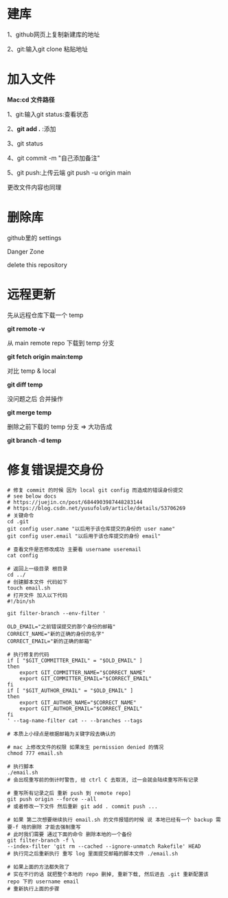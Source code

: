 # 建库

1、github网页上复制新建库的地址

2、git:输入git clone 粘贴地址

# 加入文件

**Mac:cd 文件路径**

1、git:输入git status:查看状态

2、**git add .** :添加

3、git status

4、git commit -m "自己添加备注"

5、git push:上传云端    git push -u origin main

更改文件内容也同理

# 删除库

github里的 settings

Danger Zone

delete this repository

# 远程更新

先从远程仓库下载一个 temp

**git remote -v**

从 main remote repo 下载到 temp 分支

**git fetch origin main:temp**

对比 temp & local

**git diff temp**

没问题之后 合并操作

**git merge temp**

删除之前下载的 temp 分支 => 大功告成

**git branch -d temp**

# 修复错误提交身份

```apl
# 修复 commit 的时候 因为 local git config 而造成的错误身份提交
# see below docs
# https://juejin.cn/post/6844903987448283144
# https://blog.csdn.net/yusufolu9/article/details/53706269
# 关键命令 
cd .git
git config user.name "以后用于该仓库提交的身份的 user name"
git config user.email "以后用于该仓库提交的身份 email"

# 查看文件是否修改成功 主要看 username useremail
cat config 

# 返回上一级目录 根目录
cd ../
# 创建脚本文件 代码如下 
touch email.sh
# 打开文件 加入以下代码
#!/bin/sh

git filter-branch --env-filter '

OLD_EMAIL="之前错误提交的那个身份的邮箱"
CORRECT_NAME="新的正确的身份的名字"
CORRECT_EMAIL="新的正确的邮箱"

# 执行修复的代码
if [ "$GIT_COMMITTER_EMAIL" = "$OLD_EMAIL" ]
then
    export GIT_COMMITTER_NAME="$CORRECT_NAME"
    export GIT_COMMITTER_EMAIL="$CORRECT_EMAIL"
fi
if [ "$GIT_AUTHOR_EMAIL" = "$OLD_EMAIL" ]
then
    export GIT_AUTHOR_NAME="$CORRECT_NAME"
    export GIT_AUTHOR_EMAIL="$CORRECT_EMAIL"
fi
' --tag-name-filter cat -- --branches --tags

# 本质上小绿点是根据邮箱为关键字段去确认的

# mac 上修改文件的权限 如果发生 permission denied 的情况
chmod 777 email.sh

# 执行脚本
./email.sh
# 会出现重写前的倒计时警告, 给 ctrl C 去取消, 过一会就会陆续重写所有记录

# 重写所有记录之后 重新 push 到 remote repo]
git push origin --force --all
# 或者修改一下文件 然后重新 git add . commit push ...

# 如果 第二次想要继续执行 email.sh 的文件报错的时候 说 本地已经有一个 backup 需要-f 啥的删除 才能去强制重写
# 此时我们需要 通过下面的命令 删除本地的一个备份
git filter-branch -f \
--index-filter 'git rm --cached --ignore-unmatch Rakefile' HEAD
# 执行完之后重新执行 重写 log 里面提交邮箱的脚本文件 ./email.sh

# 如果上面的方法都失败了
# 实在不行的话 就把整个本地的 repo 删掉, 重新下载, 然后进去 .git 重新配置该 repo 下的 username email
# 重新执行上面的步骤
```

​    
